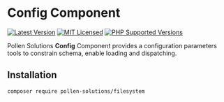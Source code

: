 # Config Component

[![Latest Version](https://img.shields.io/badge/release-1.0.0-blue?style=for-the-badge)](https://www.presstify.com/pollen-solutions/config/)
[![MIT Licensed](https://img.shields.io/badge/license-MIT-green?style=for-the-badge)](LICENSE.md)
[![PHP Supported Versions](https://img.shields.io/badge/PHP->=7.4-8892BF?style=for-the-badge&logo=php)](https://www.php.net/supported-versions.php)

Pollen Solutions **Config** Component provides a configuration parameters tools to constrain schema, enable loading and dispatching.

## Installation

```bash
composer require pollen-solutions/filesystem
```
